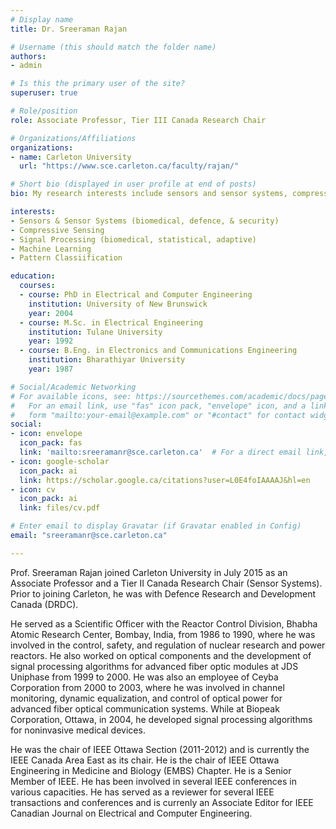```yaml
---
# Display name
title: Dr. Sreeraman Rajan

# Username (this should match the folder name)
authors:
- admin

# Is this the primary user of the site?
superuser: true

# Role/position
role: Associate Professor, Tier III Canada Research Chair

# Organizations/Affiliations
organizations:
- name: Carleton University
  url: "https://www.sce.carleton.ca/faculty/rajan/"

# Short bio (displayed in user profile at end of posts)
bio: My research interests include sensors and sensor systems, compressive sensing, signal processing, machine learning, and pattern classification.

interests:
- Sensors & Sensor Systems (biomedical, defence, & security)
- Compressive Sensing
- Signal Processing (biomedical, statistical, adaptive)
- Machine Learning
- Pattern Classiification

education:
  courses:
  - course: PhD in Electrical and Computer Engineering
    institution: University of New Brunswick
    year: 2004
  - course: M.Sc. in Electrical Engineering
    institution: Tulane University
    year: 1992
  - course: B.Eng. in Electronics and Communications Engineering
    institution: Bharathiyar University
    year: 1987

# Social/Academic Networking
# For available icons, see: https://sourcethemes.com/academic/docs/page-builder/#icons
#   For an email link, use "fas" icon pack, "envelope" icon, and a link in the
#   form "mailto:your-email@example.com" or "#contact" for contact widget.
social:
- icon: envelope
  icon_pack: fas
  link: 'mailto:sreeramanr@sce.carleton.ca'  # For a direct email link, use "mailto:test@example.org".
- icon: google-scholar
  icon_pack: ai
  link: https://scholar.google.ca/citations?user=L0E4foIAAAAJ&hl=en
- icon: cv
  icon_pack: ai
  link: files/cv.pdf

# Enter email to display Gravatar (if Gravatar enabled in Config)
email: "sreeramanr@sce.carleton.ca"

---
```


Prof. Sreeraman Rajan joined Carleton University in July 2015 as an Associate Professor and a Tier II Canada Research Chair (Sensor Systems). Prior to joining Carleton, he was with Defence Research and Development Canada (DRDC).

He served as a Scientific Officer with the Reactor Control Division, Bhabha Atomic Research Center, Bombay, India, from 1986 to 1990, where he was involved in the control, safety, and regulation of nuclear research and power reactors. He also worked on optical components and the development of signal processing algorithms for advanced fiber optic modules at JDS Uniphase from 1999 to 2000. He was also an employee of Ceyba Corporation from 2000 to 2003, where he was involved in channel monitoring, dynamic equalization, and control of optical power for advanced fiber optical communication systems. While at Biopeak Corporation, Ottawa, in 2004, he developed signal processing algorithms for noninvasive medical devices.

He was the chair of IEEE Ottawa Section (2011-2012) and is currently the IEEE Canada Area East as its chair. He is the chair of IEEE Ottawa Engineering in Medicine and Biology (EMBS) Chapter. He is a Senior Member of IEEE. He has been involved in several IEEE conferences in various capacities. He has served as a reviewer for several IEEE transactions and conferences and is currenly an Associate Editor for IEEE Canadian Journal on Electrical and Computer Engineering.
